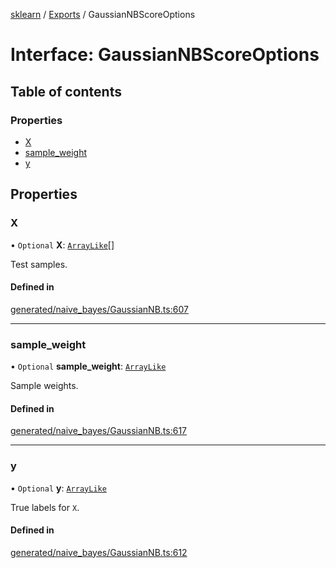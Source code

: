 [sklearn](../readme.md) / [Exports](../modules.md) / GaussianNBScoreOptions

# Interface: GaussianNBScoreOptions

## Table of contents

### Properties

- [X](GaussianNBScoreOptions.md#x)
- [sample\_weight](GaussianNBScoreOptions.md#sample_weight)
- [y](GaussianNBScoreOptions.md#y)

## Properties

### X

• `Optional` **X**: [`ArrayLike`](../modules.md#arraylike)[]

Test samples.

#### Defined in

[generated/naive_bayes/GaussianNB.ts:607](https://github.com/transitive-bullshit/scikit-learn-ts/blob/367336a/packages/sklearn/src/generated/naive_bayes/GaussianNB.ts#L607)

___

### sample\_weight

• `Optional` **sample\_weight**: [`ArrayLike`](../modules.md#arraylike)

Sample weights.

#### Defined in

[generated/naive_bayes/GaussianNB.ts:617](https://github.com/transitive-bullshit/scikit-learn-ts/blob/367336a/packages/sklearn/src/generated/naive_bayes/GaussianNB.ts#L617)

___

### y

• `Optional` **y**: [`ArrayLike`](../modules.md#arraylike)

True labels for `X`.

#### Defined in

[generated/naive_bayes/GaussianNB.ts:612](https://github.com/transitive-bullshit/scikit-learn-ts/blob/367336a/packages/sklearn/src/generated/naive_bayes/GaussianNB.ts#L612)
